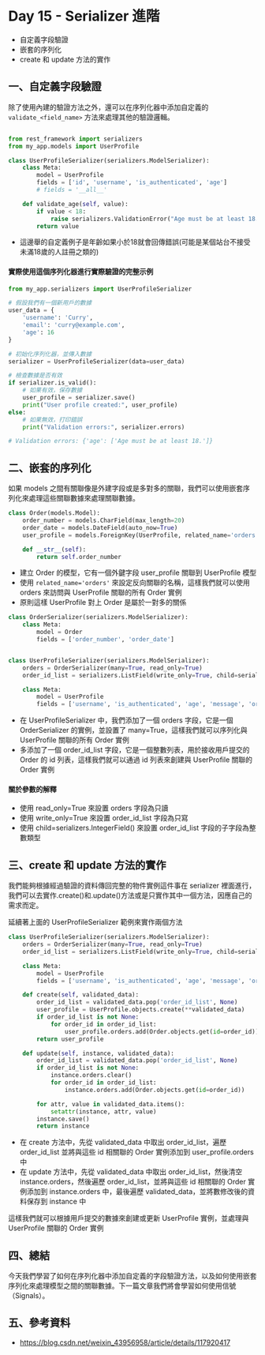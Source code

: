 # Day 15 -  Serializer 進階
- 自定義字段驗證
- 嵌套的序列化
- create 和 update 方法的實作


## 一、自定義字段驗證
除了使用內建的驗證方法之外，還可以在序列化器中添加自定義的 `validate_<field_name>` 方法來處理其他的驗證邏輯。

```python

from rest_framework import serializers
from my_app.models import UserProfile

class UserProfileSerializer(serializers.ModelSerializer):
    class Meta:
        model = UserProfile
        fields = ['id', 'username', 'is_authenticated', 'age']
        # fields = '__all__'

    def validate_age(self, value):
        if value < 18:
            raise serializers.ValidationError("Age must be at least 18.")
        return value
```
- 這邊舉的自定義例子是年齡如果小於18就會回傳錯誤(可能是某個站台不接受未滿18歲的人註冊之類的)

#### 實際使用這個序列化器進行實際驗證的完整示例

```python
from my_app.serializers import UserProfileSerializer

# 假設我們有一個新用戶的數據
user_data = {
    'username': 'Curry',
    'email': 'curry@example.com',
    'age': 16  
}

# 初始化序列化器，並傳入數據
serializer = UserProfileSerializer(data=user_data)

# 檢查數據是否有效
if serializer.is_valid():
    # 如果有效，保存數據
    user_profile = serializer.save()
    print("User profile created:", user_profile)
else:
    # 如果無效，打印錯誤
    print("Validation errors:", serializer.errors)

# Validation errors: {'age': ['Age must be at least 18.']}
```

## 二、嵌套的序列化

如果 models 之間有關聯像是外建字段或是多對多的關聯，我們可以使用嵌套序列化來處理這些關聯數據來處理關聯數據。

```python
class Order(models.Model):
    order_number = models.CharField(max_length=20)
    order_date = models.DateField(auto_now=True)
    user_profile = models.ForeignKey(UserProfile, related_name='orders', on_delete=models.CASCADE)

    def __str__(self):
        return self.order_number
```
- 建立 Order 的模型，它有一個外鍵字段 user_profile 關聯到 UserProfile 模型
- 使用 `related_name='orders'` 來設定反向關聯的名稱，這樣我們就可以使用 orders 來訪問與 UserProfile 關聯的所有 Order 實例
- 原則這樣 UserProfile 對上 Order 是屬於一對多的關係

```python
class OrderSerializer(serializers.ModelSerializer):
    class Meta:
        model = Order
        fields = ['order_number', 'order_date']


class UserProfileSerializer(serializers.ModelSerializer):
    orders = OrderSerializer(many=True, read_only=True)
    order_id_list = serializers.ListField(write_only=True, child=serializers.IntegerField(), required=False)

    class Meta:
        model = UserProfile
        fields = ['username', 'is_authenticated', 'age', 'message', 'orders']
```
- 在 UserProfileSerializer 中，我們添加了一個 orders 字段，它是一個 OrderSerializer 的實例，並設置了 many=True，這樣我們就可以序列化與 UserProfile 關聯的所有 Order 實例
- 多添加了一個 order_id_list 字段，它是一個整數列表，用於接收用戶提交的 Order 的 id 列表，這樣我們就可以通過 id 列表來創建與 UserProfile 關聯的 Order 實例

#### 關於參數的解釋
- 使用 read_only=True 來設置 orders 字段為只讀
- 使用 write_only=True 來設置 order_id_list 字段為只寫
- 使用 child=serializers.IntegerField() 來設置 order_id_list 字段的子字段為整數類型


## 三、create 和 update 方法的實作
我們能夠根據經過驗證的資料傳回完整的物件實例這件事在 serializer 裡面進行，我們可以去實作.create()和.update()方法或是只實作其中一個方法，因應自己的需求而定。

延續著上面的 UserProfileSerializer 範例來實作兩個方法 
```python
class UserProfileSerializer(serializers.ModelSerializer):
    orders = OrderSerializer(many=True, read_only=True)
    order_id_list = serializers.ListField(write_only=True, child=serializers.IntegerField(), required=False)

    class Meta:
        model = UserProfile
        fields = ['username', 'is_authenticated', 'age', 'message', 'orders']

    def create(self, validated_data):
        order_id_list = validated_data.pop('order_id_list', None)
        user_profile = UserProfile.objects.create(**validated_data)
        if order_id_list is not None:
            for order_id in order_id_list:
                user_profile.orders.add(Order.objects.get(id=order_id))
        return user_profile

    def update(self, instance, validated_data):
        order_id_list = validated_data.pop('order_id_list', None)
        if order_id_list is not None:
            instance.orders.clear()
            for order_id in order_id_list:
                instance.orders.add(Order.objects.get(id=order_id))

        for attr, value in validated_data.items():
            setattr(instance, attr, value)
        instance.save()
        return instance
```
- 在 create 方法中，先從 validated_data 中取出 order_id_list，遍歷 order_id_list 並將與這些 id 相關聯的 Order 實例添加到 user_profile.orders 中
- 在 update 方法中，先從 validated_data 中取出 order_id_list，然後清空 instance.orders，然後遍歷 order_id_list，並將與這些 id 相關聯的 Order 實例添加到 instance.orders 中，最後遍歷 validated_data，並將數修改後的資料保存到 instance 中

這樣我們就可以根據用戶提交的數據來創建或更新 UserProfile 實例，並處理與 UserProfile 關聯的 Order 實例

## 四、總結
今天我們學習了如何在序列化器中添加自定義的字段驗證方法，以及如何使用嵌套序列化來處理模型之間的關聯數據。下一篇文章我們將會學習如何使用信號（Signals）。

## 五、參考資料
- https://blog.csdn.net/weixin_43956958/article/details/117920417

